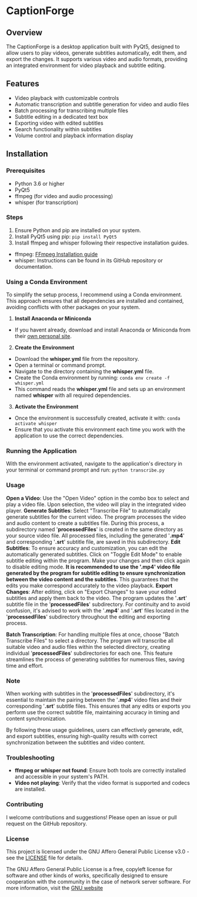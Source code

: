 # CaptionForge

## Overview
The CaptionForge is a desktop application built with PyQt5, designed to allow users to play videos, generate subtitles automatically, edit them, and export the changes. It supports various video and audio formats, providing an integrated environment for video playback and subtitle editing. 

## Features
- Video playback with customizable controls
- Automatic transcription and subtitle generation for video and audio files
- Batch processing for transcribing multiple files
- Subtitle editing in a dedicated text box
- Exporting video with edited subtitles 
- Search functionality within subtitles
- Volume control and playback information display

## Installation 

### Prerequisites
- Python 3.6 or higher
- PyQt5 
- ffmpeg (for video and audio processing)
- whisper (for transcription)

### Steps

1. Ensure Python and pip are installed on your system.
2. Install PyQt5 using pip: 
`pip install PyQt5`
3. Install ffmpeg and whisper following their respective installation guides. 
- ffmpeg: [FFmpeg Installation guide](https://ffmpeg.org/download.html)
- whisper: Instructions can be found in its GitHub repository or documentation.

### Using a Conda Environment

To simplify the setup process, I recommend using a Conda environment. This approach ensures that all dependencies are installed and contained, avoiding conflicts with other packages on your system. 

1. **Install Anaconda or Miniconda**
- If you havent already, download and install Anaconda or Miniconda from their [own personal site](https://docs.anaconda.com/free/anaconda/install/).
2. **Create the Environment** 
- Download the **whisper.yml** file from the repository.
- Open a terminal or command prompt.
- Navigate to the directory containing the **whisper.yml** file.
- Create the Conda environment by running: 
`conda env create -f whisper.yml`
- This command reads the **whisper.yml** file and sets up an environment named **whisper** with all required dependencies. 
3. **Activate the Environment**
- Once the environment is successfully created, activate it with:
    `conda activate whisper`
- Ensure that you activate this environment each time you work with the application to use the correct dependencies.
### Running the Application
With the environment activated, navigate to the application's directory in your terminal or command prompt and run: 
  `python transcribe.py`

### Usage 

**Open a Video**: Use the "Open Video" option in the combo box to select and play a video file. Upon selection, the video will play in the integrated video player.
**Generate Subtitles**: Select "Transcribe File" to automatically generate subtitles for the current video. The program processes the video and audio content to create a subtitles file. During this process, a subdirectory named '**processedFiles**' is created in the same directory as your source video file. All processed files, including the generated '**.mp4**' and corresponding '**.srt**' subtitle file, are saved in this subdirectory.
**Edit Subtitles**: To ensure accuracy and customization, you can edit the automatically generated subtitles. Click on "Toggle Edit Mode" to enable subtitle editing within the program. Make your changes and then click again to disable editing mode. **It is recommended to use the '.mp4' video file generated by the program for subtitle editing to ensure synchronization between the video content and the subtitles**. This guarantees that the edits you make correspond accurately to the video playback.
**Export Changes**: After editing, click on "Export Changes" to save your edited subtitles and apply them back to the video. The program updates the '**.srt**' subtitle file in the '**processedFiles**' subdirectory. For continuity and to avoid confusion, it's advised to work with the '**.mp4**' and '**.srt**' files located in the '**processedFiles**' subdirectory throughout the editing and exporting process.

**Batch Transcription**: For handling multiple files at once, choose "Batch Transcribe Files" to select a directory. The program will transcribe all suitable video and audio files within the selected directory, creating individual '**processedFiles**' subdirectories for each one. This feature streamlines the process of generating subtitles for numerous files, saving time and effort.

### Note
When working with subtitles in the '**processedFiles**' subdirectory, it's essential to maintain the pairing between the '**.mp4**' video files and their corresponding '**.srt**' subtitle files. This ensures that any edits or exports you perform use the correct subtitle file, maintaining accuracy in timing and content synchronization.

By following these usage guidelines, users can effectively generate, edit, and export subtitles, ensuring high-quality results with correct synchronization between the subtitles and video content.

### Troubleshooting

- **ffmpeg or whisper not found**: Ensure both tools are correctly installed and accessible in your system's PATH.
- **Video not playing**: Verify that the video format is supported and codecs are installed.

### Contributing

I welcome contributions and suggestions! Please open an issue or pull request on the GitHub repository.

### License

This project is licensed under the GNU Affero General Public License v3.0 - see the [LICENSE](LICENSE) file for details.

The GNU Affero General Public License is a free, copyleft license for software and other kinds of works, specifically designed to ensure cooperation with the community in the case of network server software. For more information, visit the [GNU website](https://www.gnu.org/licenses/ag)

